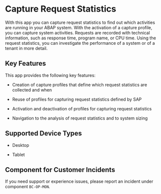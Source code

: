 <!-- loio01e93f214ffc48b48dafbec60a960e58 -->

# Capture Request Statistics



With this app you can capture request statistics to find out which activities are running in your ABAP system. With the activation of a capture profile, you can capture system activities. Requests are recorded with technical information, such as response time, program name, or CPU time. Using the request statistics, you can investigate the performance of a system or of a tenant in more detail.



## Key Features

This app provides the following key features:



-   Creation of capture profiles that define which request statistics are collected and when

-   Reuse of profiles for capturing request statistics defined by SAP

-   Activation and deactivation of profiles for capturing request statistics

-   Navigation to the analysis of request statistics and to system sizing




<a name="loio01e93f214ffc48b48dafbec60a960e58__supported_devices"/>

## Supported Device Types

-   Desktop

-   Tablet




<a name="loio01e93f214ffc48b48dafbec60a960e58__customer_component"/>

## Component for Customer Incidents

If you need support or experience issues, please report an incident under component `BC-OP-MON`.

